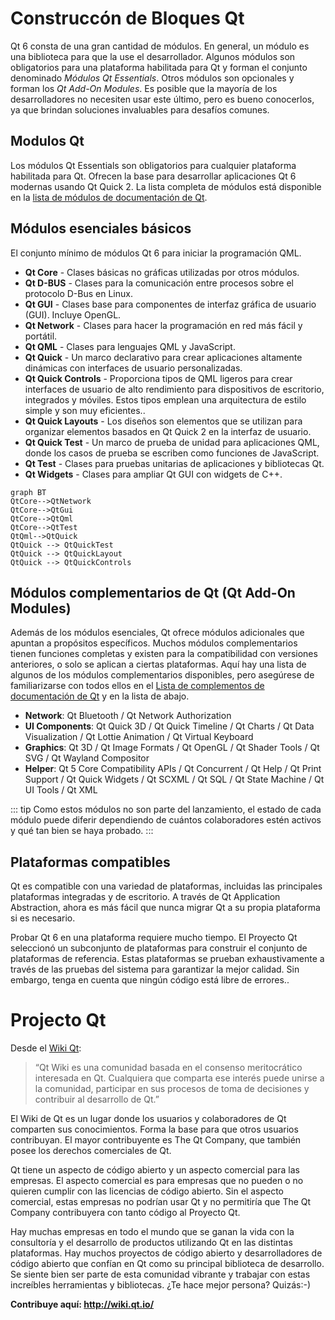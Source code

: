 
# Construccón de Bloques Qt 

Qt 6 consta de una gran cantidad de módulos. En general, un módulo es una biblioteca para que la use el desarrollador. Algunos módulos son obligatorios para una plataforma habilitada para Qt y forman el conjunto denominado *Módulos Qt Essentials*. Otros módulos son opcionales y forman los *Qt Add-On Modules*. Es posible que la mayoría de los desarrolladores no necesiten usar este último, pero es bueno conocerlos, ya que brindan soluciones invaluables para desafíos comunes.

## Modulos Qt

Los módulos Qt Essentials son obligatorios para cualquier plataforma habilitada para Qt. Ofrecen la base para desarrollar aplicaciones Qt 6 modernas usando Qt Quick 2. La lista completa de módulos está disponible en la [lista de módulos de documentación de Qt](https://doc.qt.io/qt-6/qtmodules.html#qt-essentials).

## Módulos esenciales básicos 
El conjunto mínimo de módulos Qt 6 para iniciar la programación QML.

* **Qt Core** - Clases básicas no gráficas utilizadas por otros módulos.
* **Qt D-BUS** - Clases para la comunicación entre procesos sobre el protocolo D-Bus en Linux.
* **Qt GUI** - Clases base para componentes de interfaz gráfica de usuario (GUI). Incluye OpenGL.
* **Qt Network** - Clases para hacer la programación en red más fácil y portátil.
* **Qt QML** - Clases para lenguajes QML y JavaScript.
* **Qt Quick** - Un marco declarativo para crear aplicaciones altamente dinámicas con interfaces de usuario personalizadas.
* **Qt Quick Controls** - Proporciona tipos de QML ligeros para crear interfaces de usuario de alto rendimiento para dispositivos de escritorio, integrados y móviles. Estos tipos emplean una arquitectura de estilo simple y son muy eficientes..
* **Qt Quick Layouts** - Los diseños son elementos que se utilizan para organizar elementos basados ​​en Qt Quick 2 en la interfaz de usuario.
* **Qt Quick Test** - Un marco de prueba de unidad para aplicaciones QML, donde los casos de prueba se escriben como funciones de JavaScript.
* **Qt Test** - Clases para pruebas unitarias de aplicaciones y bibliotecas Qt.
* **Qt Widgets** - Clases para ampliar Qt GUI con widgets de C++.

```mermaid
graph BT
QtCore-->QtNetwork
QtCore-->QtGui
QtCore-->QtQml
QtCore-->QtTest
QtQml-->QtQuick
QtQuick --> QtQuickTest
QtQuick --> QtQuickLayout
QtQuick --> QtQuickControls
```


## Módulos complementarios de Qt (Qt Add-On Modules)

Además de los módulos esenciales, Qt ofrece módulos adicionales que apuntan a propósitos específicos. Muchos módulos complementarios tienen funciones completas y existen para la compatibilidad con versiones anteriores, o solo se aplican a ciertas plataformas. Aquí hay una lista de algunos de los módulos complementarios disponibles, pero asegúrese de familiarizarse con todos ellos en el [Lista de complementos de documentación de Qt](https://doc.qt.io/qt-6/qtmodules.html#qt-add-ons) y en la lista de abajo.

* **Network**: Qt Bluetooth / Qt Network Authorization
* **UI Components**: Qt Quick 3D / Qt Quick Timeline / Qt Charts / Qt Data Visualization / Qt Lottie Animation / Qt Virtual Keyboard
* **Graphics**: Qt 3D / Qt Image Formats / Qt OpenGL / Qt Shader Tools / Qt SVG / Qt Wayland Compositor
* **Helper**: Qt 5 Core Compatibility APIs / Qt Concurrent / Qt Help / Qt Print Support / Qt Quick Widgets / Qt SCXML / Qt SQL / Qt State Machine / Qt UI Tools / Qt XML

::: tip
Como estos módulos no son parte del lanzamiento, el estado de cada módulo puede diferir dependiendo de cuántos colaboradores estén activos y qué tan bien se haya probado.
:::

## Plataformas compatibles

Qt es compatible con una variedad de plataformas, incluidas las principales plataformas integradas y de escritorio. A través de Qt Application Abstraction, ahora es más fácil que nunca migrar Qt a su propia plataforma si es necesario.

Probar Qt 6 en una plataforma requiere mucho tiempo. El Proyecto Qt seleccionó un subconjunto de plataformas para construir el conjunto de plataformas de referencia. Estas plataformas se prueban exhaustivamente a través de las pruebas del sistema para garantizar la mejor calidad. Sin embargo, tenga en cuenta que ningún código está libre de errores..

# Projecto Qt 

Desde el [Wiki Qt](http://wiki.qt.io/):

> “Qt Wiki es una comunidad basada en el consenso meritocrático interesada en Qt. Cualquiera que comparta ese interés puede unirse a la comunidad, participar en sus procesos de toma de decisiones y contribuir al desarrollo de Qt.”

El Wiki de Qt es un lugar donde los usuarios y colaboradores de Qt comparten sus conocimientos. Forma la base para que otros usuarios contribuyan. El mayor contribuyente es The Qt Company, que también posee los derechos comerciales de Qt.

Qt tiene un aspecto de código abierto y un aspecto comercial para las empresas. El aspecto comercial es para empresas que no pueden o no quieren cumplir con las licencias de código abierto. Sin el aspecto comercial, estas empresas no podrían usar Qt y no permitiría que The Qt Company contribuyera con tanto código al Proyecto Qt.

Hay muchas empresas en todo el mundo que se ganan la vida con la consultoría y el desarrollo de productos utilizando Qt en las distintas plataformas. Hay muchos proyectos de código abierto y desarrolladores de código abierto que confían en Qt como su principal biblioteca de desarrollo. Se siente bien ser parte de esta comunidad vibrante y trabajar con estas increíbles herramientas y bibliotecas. ¿Te hace mejor persona? Quizás:-)

**Contribuye aquí: http://wiki.qt.io/**

